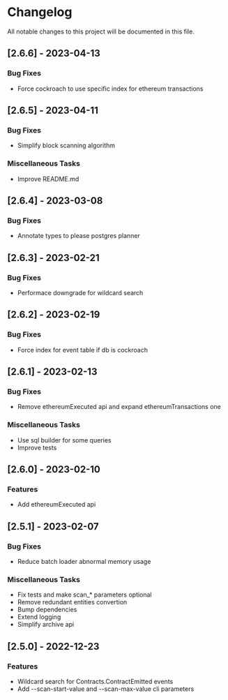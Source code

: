 # Changelog

All notable changes to this project will be documented in this file.

## [2.6.6] - 2023-04-13

### Bug Fixes

- Force cockroach to use specific index for ethereum transactions

## [2.6.5] - 2023-04-11

### Bug Fixes

- Simplify block scanning algorithm

### Miscellaneous Tasks

- Improve README.md

## [2.6.4] - 2023-03-08

### Bug Fixes

- Annotate types to please postgres planner

## [2.6.3] - 2023-02-21

### Bug Fixes

- Performace downgrade for wildcard search

## [2.6.2] - 2023-02-19

### Bug Fixes

- Force index for event table if db is cockroach

## [2.6.1] - 2023-02-13

### Bug Fixes

- Remove ethereumExecuted api and expand ethereumTransactions one

### Miscellaneous Tasks

- Use sql builder for some queries
- Improve tests

## [2.6.0] - 2023-02-10

### Features

- Add ethereumExecuted api

## [2.5.1] - 2023-02-07

### Bug Fixes

- Reduce batch loader abnormal memory usage

### Miscellaneous Tasks

- Fix tests and make scan_* parameters optional
- Remove redundant entities convertion
- Bump dependencies
- Extend logging
- Simplify archive api

## [2.5.0] - 2022-12-23

### Features

- Wildcard search for Contracts.ContractEmitted events
- Add --scan-start-value and --scan-max-value cli parameters

<!-- generated by git-cliff -->
